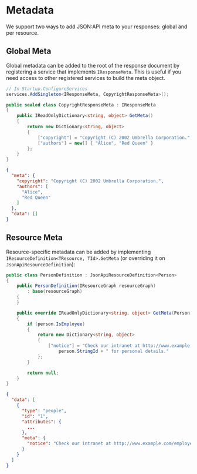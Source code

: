 # Metadata

We support two ways to add JSON:API meta to your responses: global and per resource.

## Global Meta

Global metadata can be added to the root of the response document by registering a service that implements `IResponseMeta`.
This is useful if you need access to other registered services to build the meta object.

```c#
// In Startup.ConfigureServices
services.AddSingleton<IResponseMeta, CopyrightResponseMeta>();

public sealed class CopyrightResponseMeta : IResponseMeta
{
    public IReadOnlyDictionary<string, object> GetMeta()
    {
        return new Dictionary<string, object>
        {
            ["copyright"] = "Copyright (C) 2002 Umbrella Corporation.",
            ["authors"] = new[] { "Alice", "Red Queen" }
        };
    }
}
```

```json
{
  "meta": {
    "copyright": "Copyright (C) 2002 Umbrella Corporation.",
    "authors": [
      "Alice",
      "Red Queen"
    ]
  },
  "data": []
}
```

## Resource Meta

Resource-specific metadata can be added by implementing `IResourceDefinition<TResource, TId>.GetMeta` (or overriding it on `JsonApiResourceDefinition`):

```c#
public class PersonDefinition : JsonApiResourceDefinition<Person>
{
    public PersonDefinition(IResourceGraph resourceGraph)
        : base(resourceGraph)
    {
    }

    public override IReadOnlyDictionary<string, object> GetMeta(Person person)
    {
        if (person.IsEmployee)
        {
            return new Dictionary<string, object>
            {
                ["notice"] = "Check our intranet at http://www.example.com/employees/" +
                    person.StringId + " for personal details."
            };
        }

        return null;
    }
}
```

```json
{
  "data": [
    {
      "type": "people",
      "id": "1",
      "attributes": {
        ...
      },
      "meta": {
        "notice": "Check our intranet at http://www.example.com/employees/1 for personal details."
      }
    }
  ]
}
```
